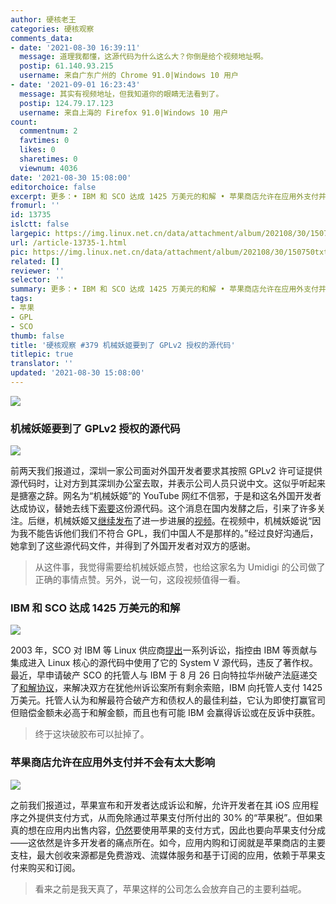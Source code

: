 ```yaml
---
author: 硬核老王
categories: 硬核观察
comments_data:
- date: '2021-08-30 16:39:11'
  message: 道理我都懂，这源代码为什么这么大？你倒是给个视频地址啊。
  postip: 61.140.93.215
  username: 来自广东广州的 Chrome 91.0|Windows 10 用户
- date: '2021-09-01 16:23:43'
  message: 其实有视频地址，但我知道你的眼睛无法看到了。
  postip: 124.79.17.123
  username: 来自上海的 Firefox 91.0|Windows 10 用户
count:
  commentnum: 2
  favtimes: 0
  likes: 0
  sharetimes: 0
  viewnum: 4036
date: '2021-08-30 15:08:00'
editorchoice: false
excerpt: 更多：• IBM 和 SCO 达成 1425 万美元的和解 • 苹果商店允许在应用外支付并不会有太大影响
fromurl: ''
id: 13735
islctt: false
largepic: https://img.linux.net.cn/data/attachment/album/202108/30/150750txth0xo6ey0h6ob8.jpg
url: /article-13735-1.html
pic: https://img.linux.net.cn/data/attachment/album/202108/30/150750txth0xo6ey0h6ob8.jpg.thumb.jpg
related: []
reviewer: ''
selector: ''
summary: 更多：• IBM 和 SCO 达成 1425 万美元的和解 • 苹果商店允许在应用外支付并不会有太大影响
tags:
- 苹果
- GPL
- SCO
thumb: false
title: '硬核观察 #379 机械妖姬要到了 GPLv2 授权的源代码'
titlepic: true
translator: ''
updated: '2021-08-30 15:08:00'
---
```


![](https://img.linux.net.cn/data/attachment/album/202108/30/150750txth0xo6ey0h6ob8.jpg)


### 机械妖姬要到了 GPLv2 授权的源代码


![](https://img.linux.net.cn/data/attachment/album/202108/30/150800ghompthq5k7tpcmh.jpg)


前两天我们报道过，深圳一家公司面对外国开发者要求其按照 GPLv2 许可证提供源代码时，让对方到其深圳办公室去取，并表示公司人员只说中文。这似乎听起来是搪塞之辞。网名为“机械妖姬”的 YouTube 网红不信邪，于是和这名外国开发者达成协议，替她去线下[索要](https://twitter.com/RealSexyCyborg/status/1428706989274583049)这份源代码。这个消息在国内发酵之后，引来了许多关注。后继，机械妖姬又[继续发布](https://twitter.com/RealSexyCyborg/status/1430905439345020940)了进一步进展的[视频](https://www.youtube.com/watch?v=Vj04MKykmnQ)。在视频中，机械妖姬说“因为我不能告诉他们我们不符合 GPL，我们中国人不是那样的。”经过良好沟通后，她拿到了这些源代码文件，并得到了外国开发者对双方的感谢。



> 
> 从这件事，我觉得需要给机械妖姬点赞，也给这家名为 Umidigi 的公司做了正确的事情点赞。另外，说一句，这段视频值得一看。
> 
> 
> 


### IBM 和 SCO 达成 1425 万美元的和解


![](https://img.linux.net.cn/data/attachment/album/202108/30/150828ckwy86xp8vjauu6p.jpg)


2003 年，SCO 对 IBM 等 Linux 供应商[提出](https://en.wikipedia.org/wiki/SCO%E2%80%93Linux_disputes#SCO_v._IBM)一系列诉讼，指控由 IBM 等贡献与集成进入 Linux 核心的源代码中使用了它的 System V 源代码，违反了著作权。最近，早申请破产 SCO 的托管人与 IBM 于 8 月 26 日向特拉华州破产法庭递交了[和解协议](https://news.slashdot.org/story/21/08/28/0237243/after-18-years-scos-ibm-litigation-may-be-settled-for-145-million)，来解决双方在犹他州诉讼案所有剩余索赔，IBM 向托管人支付 1425 万美元。托管人认为和解最符合破产方和债权人的最佳利益，它认为即使打赢官司但赔偿金额未必高于和解金额，而且也有可能 IBM 会赢得诉讼或在反诉中获胜。



> 
> 终于这块破胶布可以扯掉了。
> 
> 
> 


### 苹果商店允许在应用外支付并不会有太大影响


![](https://img.linux.net.cn/data/attachment/album/202108/30/150845yijr6ju3gr96vqxa.jpg)


之前我们报道过，苹果宣布和开发者达成诉讼和解，允许开发者在其 iOS 应用程序之外提供支付方式，从而免除通过苹果支付所付出的 30% 的“苹果税”。但如果真的想在应用内出售内容，[仍然](https://www.theverge.com/22645070/apple-app-store-policies-purchases-cut-fees-change-class-action?scrolla=5eb6d68b7fedc32c19ef33b4)要使用苹果的支付方式，因此也要向苹果支付分成——这依然是许多开发者的痛点所在。如今，应用内购和订阅就是苹果商店的主要支柱，最大创收来源都是免费游戏、流媒体服务和基于订阅的应用，依赖于苹果支付来购买和订阅。



> 
> 看来之前是我天真了，苹果这样的公司怎么会放弃自己的主要利益呢。
> 
> 
>